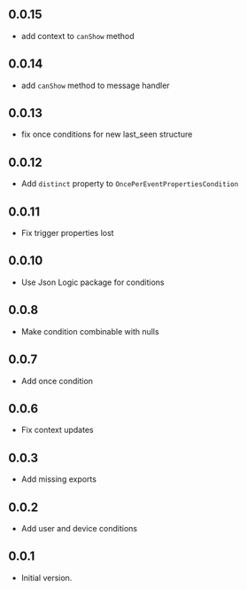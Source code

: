 ## 0.0.15

- add context to `canShow` method

## 0.0.14

- add `canShow` method to message handler

## 0.0.13

- fix once conditions for new last_seen structure

## 0.0.12

- Add `distinct` property to `OncePerEventPropertiesCondition`

## 0.0.11

- Fix trigger properties lost

## 0.0.10

- Use Json Logic package for conditions

## 0.0.8

- Make condition combinable with nulls

## 0.0.7

- Add once condition

## 0.0.6

- Fix context updates

## 0.0.3

- Add missing exports

## 0.0.2

- Add user and device conditions

## 0.0.1

- Initial version.

